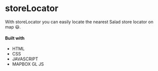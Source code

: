 # storeLocator
With storeLocator you can easily locate the nearest Salad store locator on map 😃.


#### Built with 
- HTML
- CSS
- JAVASCRIPT
- MAPBOX GL JS
